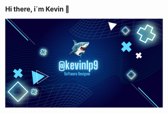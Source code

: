 ## Hi there, i´m Kevin 👋
![Texto alternativo](https://raw.githubusercontent.com/kevinlp9/kevinlp9/1b347c77bdf447fb7a025bd10141661079d45cd4/images/Banner%20de%20Youtube%20Gamer%20Neon%20Azul.png)
